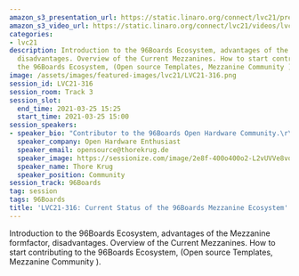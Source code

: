 ```yaml
---
amazon_s3_presentation_url: https://static.linaro.org/connect/lvc21/presentations/lvc21-316.pdf
amazon_s3_video_url: https://static.linaro.org/connect/lvc21/videos/lvc21-316.mp4
categories:
- lvc21
description: Introduction to the 96Boards Ecosystem, advantages of the Mezzanine formfactor,
  disadvantages. Overview of the Current Mezzanines. How to start contributing to
  the 96Boards Ecosystem, (Open source Templates, Mezzanine Community ).
image: /assets/images/featured-images/lvc21/LVC21-316.png
session_id: LVC21-316
session_room: Track 3
session_slot:
  end_time: 2021-03-25 15:25
  start_time: 2021-03-25 15:00
session_speakers:
- speaker_bio: "Contributor to the 96Boards Open Hardware Community.\r\n"
  speaker_company: Open Hardware Enthusiast
  speaker_email: opensource@thorekrug.de
  speaker_image: https://sessionize.com/image/2e8f-400o400o2-L2vUVVe8vo8VkPkgSeUvsw.jpg
  speaker_name: Thore Krug
  speaker_position: Community
session_track: 96Boards
tag: session
tags: 96Boards
title: 'LVC21-316: Current Status of the 96Boards Mezzanine Ecosystem'
---
```


Introduction to the 96Boards Ecosystem, advantages of the Mezzanine formfactor, disadvantages. Overview of the Current Mezzanines. How to start contributing to the 96Boards Ecosystem, (Open source Templates, Mezzanine Community ).
